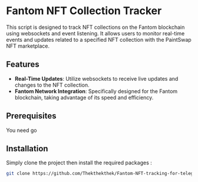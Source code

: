 # Fantom NFT Collection Tracker

This script is designed to track NFT collections on the Fantom blockchain using websockets and event listening. It allows users to monitor real-time events and updates related to a specified NFT collection with the PaintSwap NFT marketplace.

## Features

- **Real-Time Updates**: Utilize websockets to receive live updates and changes to the NFT collection.
- **Fantom Network Integration**: Specifically designed for the Fantom blockchain, taking advantage of its speed and efficiency.

## Prerequisites

You need go

## Installation

Simply clone the project then install the required packages :

```bash
git clone https://github.com/Thekthekthek/Fantom-NFT-tracking-for-telegram.git
```
